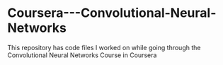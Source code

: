 # Coursera---Convolutional-Neural-Networks
This repository has code files I worked on while going through the Convolutional Neural Networks Course in Coursera 

